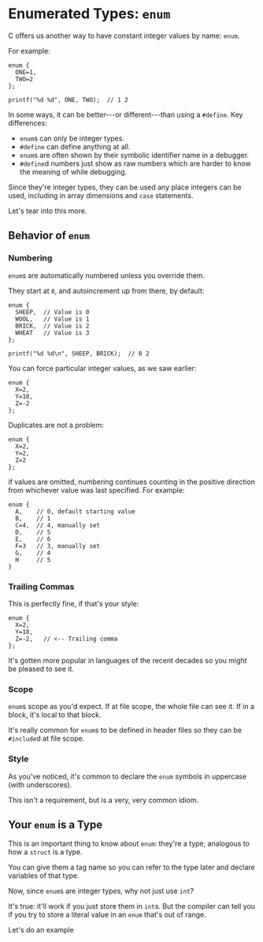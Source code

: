 <!-- Beej's guide to C

# vim: ts=4:sw=4:nosi:et:tw=72
-->

# Enumerated Types: `enum`

C offers us another way to have constant integer values by name: `enum`.

For example:

``` {.c}
enum {
  ONE=1,
  TWO=2
};

printf("%d %d", ONE, TWO);  // 1 2
```

In some ways, it can be better---or different---than using a `#define`.
Key differences:

* `enum`s can only be integer types.
* `#define` can define anything at all.
* `enum`s are often shown by their symbolic identifier name in a debugger.
* `#define`d numbers just show as raw numbers which are harder to know
  the meaning of while debugging.

Since they're integer types, they can be used any place integers can be
used, including in array dimensions and `case` statements.

Let's tear into this more.

## Behavior of `enum`

### Numbering

`enum`s are automatically numbered unless you override them.

They start at `0`, and autoincrement up from there, by default:

``` {.c}
enum {
  SHEEP,  // Value is 0
  WOOL,   // Value is 1
  BRICK,  // Value is 2
  WHEAT   // Value is 3
};

printf("%d %d\n", SHEEP, BRICK);  // 0 2
```

You can force particular integer values, as we saw earlier:

``` {.c}
enum {
  X=2,
  Y=18,
  Z=-2
};
```

Duplicates are not a problem:

``` {.c}
enum {
  X=2,
  Y=2,
  Z=2
};
```

if values are omitted, numbering continues counting in the positive
direction from whichever value was last specified. For example:

``` {.c}
enum {
  A,    // 0, default starting value
  B,    // 1
  C=4,  // 4, manually set
  D,    // 5
  E,    // 6
  F=3   // 3, manually set
  G,    // 4
  H     // 5
}
```

### Trailing Commas

This is perfectly fine, if that's your style:

``` {.c}
enum {
  X=2,
  Y=18,
  Z=-2,   // <-- Trailing comma
};
```

It's gotten more popular in languages of the recent decades so you might
be pleased to see it.

### Scope

`enum`s scope as you'd expect. If at file scope, the whole file can see
it. If in a block, it's local to that block.

It's really common for `enum`s to be defined in header files so they can
be `#include`d at file scope.

### Style

As you've noticed, it's common to declare the `enum` symbols in
uppercase (with underscores).

This isn't a requirement, but is a very, very common idiom.

## Your `enum` is a Type

This is an important thing to know about `enum`: they're a type,
analogous to how a `struct` is a type.

You can give them a tag name so you can refer to the type later and
declare variables of that type.

Now, since `enum`s are integer types, why not just use `int`?

It's true: it'll work if you just store them in `int`s. But the compiler
can tell you if you try to store a literal value in an `enum` that's out
of range.

Let's do an example